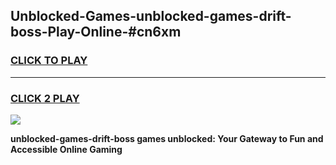 
## Unblocked-Games-unblocked-games-drift-boss-Play-Online-#cn6xm
<h3>
<a href="https://premium.freeplayer.one?title=unblocked-games-drift-boss&ref=27F">CLICK TO PLAY</a></h3>
<hr>

<h3>
<a href="https://premium.freeplayer.one?title=unblocked-games-drift-boss&ref=27F">CLICK 2 PLAY</a>
  
</h3>

<a href="https://premium.freeplayer.one?title=unblocked-games-drift-boss&ref=27F"><img src="https://clearcache.store/games.png"></a>


**unblocked-games-drift-boss games unblocked: Your Gateway to Fun and Accessible Online Gaming**
